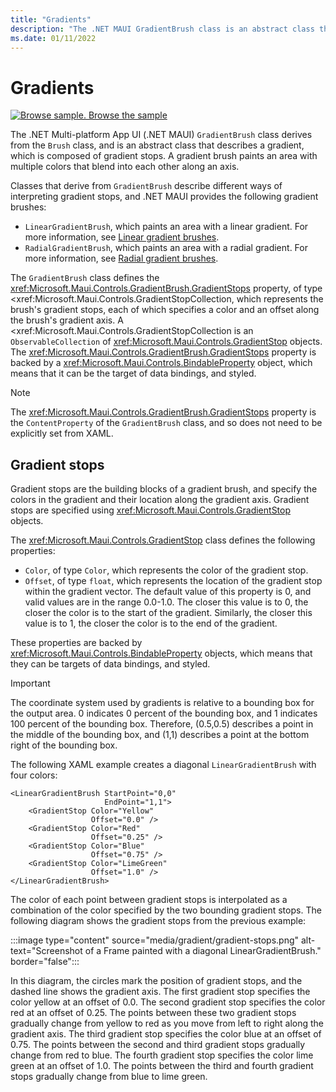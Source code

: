 ```yaml
---
title: "Gradients"
description: "The .NET MAUI GradientBrush class is an abstract class that describes a gradient, composed of gradient stops."
ms.date: 01/11/2022
---
```


# Gradients

[![Browse sample.](~/media/code-sample.png) Browse the sample](/samples/dotnet/maui-samples/userinterface-brushes)

The .NET Multi-platform App UI (.NET MAUI) `GradientBrush` class derives from the `Brush` class, and is an abstract class that describes a gradient, which is composed of gradient stops. A gradient brush paints an area with multiple colors that blend into each other along an axis.

Classes that derive from `GradientBrush` describe different ways of interpreting gradient stops, and .NET MAUI provides the following gradient brushes:

- `LinearGradientBrush`, which paints an area with a linear gradient. For more information, see [Linear gradient brushes](lineargradient.md).
- `RadialGradientBrush`, which paints an area with a radial gradient. For more information, see [Radial gradient brushes](radialgradient.md).

The `GradientBrush` class defines the <xref:Microsoft.Maui.Controls.GradientBrush.GradientStops> property, of type <xref:Microsoft.Maui.Controls.GradientStopCollection, which represents the brush's gradient stops, each of which specifies a color and an offset along the brush's gradient axis. A <xref:Microsoft.Maui.Controls.GradientStopCollection is an `ObservableCollection` of <xref:Microsoft.Maui.Controls.GradientStop> objects. The <xref:Microsoft.Maui.Controls.GradientBrush.GradientStops> property is backed by a <xref:Microsoft.Maui.Controls.BindableProperty> object, which means that it can be the target of data bindings, and styled.

> [!NOTE]
> The <xref:Microsoft.Maui.Controls.GradientBrush.GradientStops> property is the `ContentProperty` of the `GradientBrush` class, and so does not need to be explicitly set from XAML.

## Gradient stops

Gradient stops are the building blocks of a gradient brush, and specify the colors in the gradient and their location along the gradient axis. Gradient stops are specified using <xref:Microsoft.Maui.Controls.GradientStop> objects.

The <xref:Microsoft.Maui.Controls.GradientStop> class defines the following properties:

- `Color`, of type `Color`, which represents the color of the gradient stop.
- `Offset`, of type `float`, which represents the location of the gradient stop within the gradient vector. The default value of this property is 0, and valid values are in the range 0.0-1.0. The closer this value is to 0, the closer the color is to the start of the gradient. Similarly, the closer this value is to 1, the closer the color is to the end of the gradient.

These properties are backed by <xref:Microsoft.Maui.Controls.BindableProperty> objects, which means that they can be targets of data bindings, and styled.

> [!IMPORTANT]
> The coordinate system used by gradients is relative to a bounding box for the output area. 0 indicates 0 percent of the bounding box, and 1 indicates 100 percent of the bounding box. Therefore, (0.5,0.5) describes a point in the middle of the bounding box, and (1,1) describes a point at the bottom right of the bounding box.

The following XAML example creates a diagonal `LinearGradientBrush` with four colors:

```xaml
<LinearGradientBrush StartPoint="0,0"
                     EndPoint="1,1">
    <GradientStop Color="Yellow"
                  Offset="0.0" />
    <GradientStop Color="Red"
                  Offset="0.25" />
    <GradientStop Color="Blue"
                  Offset="0.75" />             
    <GradientStop Color="LimeGreen"
                  Offset="1.0" />
</LinearGradientBrush>                                                       
```

The color of each point between gradient stops is interpolated as a combination of the color specified by the two bounding gradient stops. The following diagram shows the gradient stops from the previous example:

:::image type="content" source="media/gradient/gradient-stops.png" alt-text="Screenshot of a Frame painted with a diagonal LinearGradientBrush." border="false":::

In this diagram, the circles mark the position of gradient stops, and the dashed line shows the gradient axis. The first gradient stop specifies the color yellow at an offset of 0.0. The second gradient stop specifies the color red at an offset of 0.25. The points between these two gradient stops gradually change from yellow to red as you move from left to right along the gradient axis. The third gradient stop specifies the color blue at an offset of 0.75. The points between the second and third gradient stops gradually change from red to blue. The fourth gradient stop specifies the color lime green at an offset of 1.0. The points between the third and fourth gradient stops gradually change from blue to lime green.

